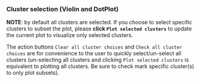 ### Cluster selection (Violin and DotPlot)

__NOTE__: by default all clusters are selected. If you choose to select specific clusters to subset the plot, please __click `Plot selected clusters`__ to update the current plot to visualize only selected clusters.

The action buttons `Clear all cluster choices` and `Check all cluster choices` are for convenience to the user to quickly select/un-select all clusters (un-selecting all clusters and clicking `Plot selected clusters` is equivalent to plotting all clusters. Be sure to check mark specific cluster(s) to only plot subsets).

